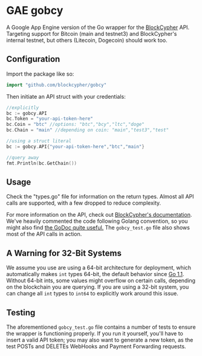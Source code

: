 # GAE gobcy

A Google App Engine version of the Go wrapper for the [BlockCypher](http://www.blockcypher.com/) API. Targeting support for Bitcoin (main and testnet3) and BlockCypher's internal testnet, but others (Litecoin, Dogecoin) should work too.

## Configuration

Import the package like so:

```go
import "github.com/blockcypher/gobcy"
```

Then initiate an API struct with your credentials:

```go
//explicitly
bc := gobcy.API
bc.Token = "your-api-token-here"
bc.Coin = "btc" //options: "btc","bcy","ltc","doge"
bc.Chain = "main" //depending on coin: "main","test3","test"

//using a struct literal
bc := gobcy.API{"your-api-token-here","btc","main"}

//query away
fmt.Println(bc.GetChain())
```

## Usage

Check the "types.go" file for information on the return types. Almost all API calls are supported, with a few dropped to reduce complexity.

For more information on the API, check out [BlockCypher's documentation](http://dev.blockcypher.com/). We've heavily commented the code following Golang convention, so you might also find [the GoDoc quite useful.](http://godoc.org/github.com/blockcypher/gobcy) The `gobcy_test.go` file also shows most of the API calls in action.

## A Warning for 32-Bit Systems

We assume you use are using a 64-bit architecture for deployment, which automatically makes `int` types 64-bit, the default behavior since [Go 1.1](https://tip.golang.org/doc/go1.1#int). Without 64-bit ints, some values might overflow on certain calls, depending on the blockchain you are querying. If you are using a 32-bit system, you can change all `int` types to `int64` to explicitly work around this issue.

## Testing

The aforementioned `gobcy_test.go` file contains a number of tests to ensure the wrapper is functioning properly. If you run it yourself, you'll have to insert a valid API token; you may also want to generate a new token, as the test POSTs and DELETEs WebHooks and Payment Forwarding requests.

